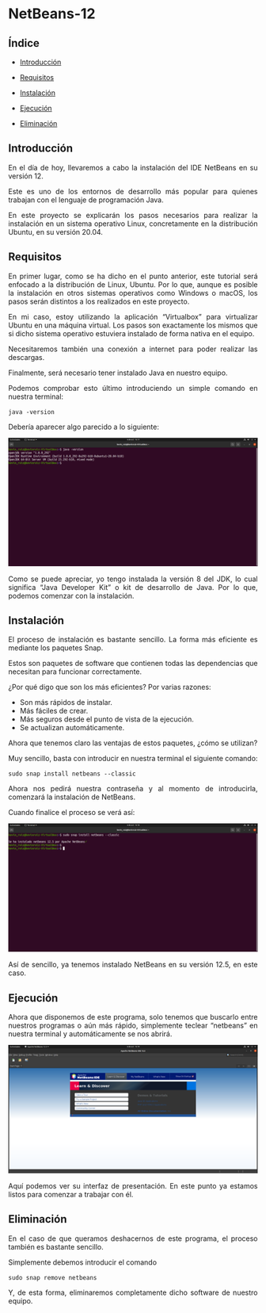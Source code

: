 # NetBeans-12

## Índice
* [Introducción](#introducción)  
<a name="introducción"/>

* [Requisitos](#requisitos)  
<a name="requisitos"/>

* [Instalación](#instalación)  
<a name="instalación"/>

* [Ejecución](#ejecución)  
<a name="ejecución"/>

* [Eliminación](#eliminación)  
<a name="eliminación"/>

<div align="justify">

  ## Introducción
  En el día de hoy, llevaremos a cabo la instalación del IDE NetBeans en su versión 12.
  
  Este es uno de los entornos de desarrollo más popular para quienes trabajan con el lenguaje de programación Java.
  
  En este proyecto se explicarán los pasos necesarios para realizar la instalación en un sistema operativo Linux, concretamente en la distribución Ubuntu, en su versión 
  20.04.
  
  ## Requisitos
  En primer lugar, como se ha dicho en el punto anterior, este tutorial será enfocado a la distribución de Linux, Ubuntu. Por lo que, aunque es posible la instalación en 
  otros sistemas operativos como Windows o macOS, los pasos serán distintos a los realizados en este proyecto.
  
  En mi caso, estoy utilizando la aplicación “Virtualbox” para virtualizar Ubuntu en una máquina virtual. Los pasos son exactamente los mismos que si dicho sistema operativo 
  estuviera instalado de forma nativa en el equipo.
  
  Necesitaremos también una conexión a internet para poder realizar las descargas.
  
  Finalmente, será necesario tener instalado Java en nuestro equipo.
  
  Podemos comprobar esto último introduciendo un simple comando en nuestra terminal: 
  
    java -version
  
  Debería aparecer algo parecido a lo siguiente:
  
  <img src="img/java -version.png">
  
  Como se puede apreciar, yo tengo instalada la versión 8 del JDK, lo cual significa “Java Developer Kit” o kit de desarrollo de Java. Por lo que, podemos comenzar con la 
  instalación.
  
  ## Instalación
  El proceso de instalación es bastante sencillo. La forma más eficiente es mediante los paquetes Snap.
  
  Estos son paquetes de software que contienen todas las dependencias que necesitan para funcionar correctamente.
  
  ¿Por qué digo que son los más eficientes? Por varias razones:
  
  * Son más rápidos de instalar.
  * Más fáciles de crear.
  * Más seguros desde el punto de vista de la ejecución.
  * Se actualizan automáticamente.
  
  Ahora que tenemos claro las ventajas de estos paquetes, ¿cómo se utilizan?
  
  Muy sencillo, basta con introducir en nuestra terminal el siguiente comando:
    
    sudo snap install netbeans --classic
  
  Ahora nos pedirá nuestra contraseña y al momento de introducirla, comenzará la instalación de NetBeans.
  
  Cuando finalice el proceso se verá así:
  
  <img src="img/instalacion.png">
  
  Así de sencillo, ya tenemos instalado NetBeans en su versión 12.5, en este caso. 
  
  ## Ejecución
  Ahora que disponemos de este programa, solo tenemos que buscarlo entre nuestros programas o aún más rápido, simplemente teclear “netbeans” en nuestra terminal y 
  automáticamente se nos abrirá.
  
  <img src="img/netbeans12.png">
  
  Aquí podemos ver su interfaz de presentación. En este punto ya estamos listos para comenzar a trabajar con él.
  
  ## Eliminación
  En el caso de que queramos deshacernos de este programa, el proceso también es bastante sencillo.
  
  Simplemente debemos introducir el comando
    
    sudo snap remove netbeans
  
  Y, de esta forma, eliminaremos completamente dicho software de nuestro equipo.
 </div>
